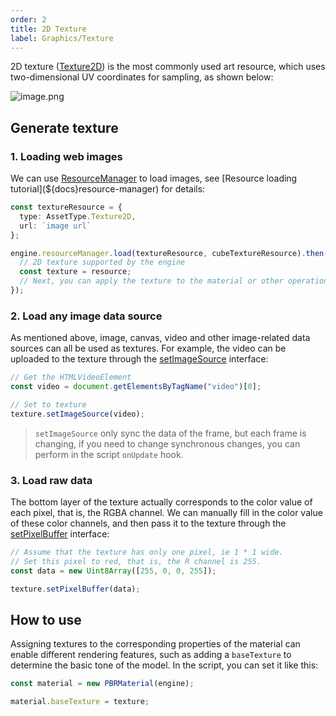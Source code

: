 ```yaml
---
order: 2
title: 2D Texture
label: Graphics/Texture
---
```


2D texture ([Texture2D](${api}core/Texture2D)) is the most commonly used art resource, which uses two-dimensional UV coordinates for sampling, as shown below:

![image.png](https://gw.alipayobjects.com/mdn/rms_d27172/afts/img/A*tmTkSLi0XJ8AAAAAAAAAAAAAARQnAQ)

## Generate texture

### 1. Loading web images

We can use [ResourceManager](${docs}resource-manager) to load images, see [Resource loading tutorial](${docs}resource-manager) for details:

```typescript
const textureResource = {
  type: AssetType.Texture2D,
  url: `image url`
};

engine.resourceManager.load(textureResource, cubeTextureResource).then((resource) => {
  // 2D texture supported by the engine
  const texture = resource;
  // Next, you can apply the texture to the material or other operations.
});
```

### 2. Load any image data source

As mentioned above, image, canvas, video and other image-related data sources can all be used as textures. For example, the video can be uploaded to the texture through the [setImageSource](${api}core/Texture2D#setImageSource) interface:

```typescript
// Get the HTMLVideoElement
const video = document.getElementsByTagName("video")[0];

// Set to texture
texture.setImageSource(video);
```

> `setImageSource` only sync the data of the frame, but each frame is changing, if you need to change synchronous changes, you can perform in the script `onUpdate` hook.

### 3. Load raw data

The bottom layer of the texture actually corresponds to the color value of each pixel, that is, the RGBA channel. We can manually fill in the color value of these color channels, and then pass it to the texture through the [setPixelBuffer](${api}core/Texture2D#setPixelBuffer) interface:

```typescript
// Assume that the texture has only one pixel, ie 1 * 1 wide.
// Set this pixel to red, that is, the R channel is 255.
const data = new Uint8Array([255, 0, 0, 255]);

texture.setPixelBuffer(data);
```

## How to use

Assigning textures to the corresponding properties of the material can enable different rendering features, such as adding a `baseTexture` to determine the basic tone of the model. In the script, you can set it like this:

```typescript
const material = new PBRMaterial(engine);

material.baseTexture = texture;
```

